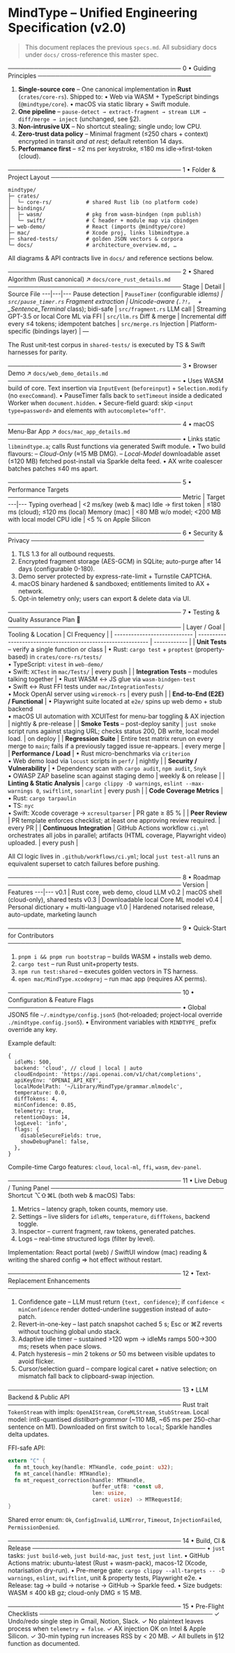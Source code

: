 # MindType – Unified Engineering Specification (v2.0)

> This document replaces the previous `specs.md`. All subsidiary docs under `docs/` cross-reference this master spec.

────────────────────────────────────────
0 • Guiding Principles
────────────────────────────────────────

1. **Single-source core** – One canonical implementation in **Rust** (`crates/core-rs`). Shipped to:
   • Web via WASM + TypeScript bindings (`@mindtype/core`).
   • macOS via static library + Swift module.
2. **One pipeline** – `pause-detect → extract-fragment → stream LLM → diff/merge → inject` (unchanged, see §2).
3. **Non-intrusive UX** – No shortcut stealing; single undo; low CPU.
4. **Zero-trust data policy** – Minimal fragment (≤250 chars + context) encrypted in transit _and at rest_; default retention 14 days.
5. **Performance first** – ≤2 ms per keystroke, ≤180 ms idle→first-token (cloud).

────────────────────────────────────────
1 • Folder & Project Layout
────────────────────────────────────────

```
mindtype/
├─ crates/
│  └─ core-rs/           # shared Rust lib (no platform code)
├─ bindings/
│  ├─ wasm/              # pkg from wasm-bindgen (npm publish)
│  └─ swift/             # C header + module map via cbindgen
├─ web-demo/             # React (imports @mindtype/core)
├─ mac/                  # Xcode proj, links libmindtype.a
├─ shared-tests/         # golden JSON vectors & corpora
└─ docs/                 # architecture_overview.md, …
```

All diagrams & API contracts live in `docs/` and reference sections below.

────────────────────────────────────────
2 • Shared Algorithm (Rust canonical) ↗ `docs/core_rust_details.md`
────────────────────────────────────────
Stage | Detail | Source File
---|---|---
Pause detection | `PauseTimer` (configurable idle*ms) | `src/pause_timer.rs`
Fragment extraction | Unicode-aware (`.?!。
` + \_Sentence_Terminal* class); bidi-safe | `src/fragment.rs`
LLM call | Streaming GPT-3.5 or local Core ML via FFI | `src/llm.rs`
Diff & merge | Incremental diff every ≤4 tokens; idempotent batches | `src/merge.rs`
Injection | Platform-specific (bindings layer) | —

The Rust unit-test corpus in `shared-tests/` is executed by TS & Swift harnesses for parity.

────────────────────────────────────────
3 • Browser Demo ↗ `docs/web_demo_details.md`
────────────────────────────────────────
• Uses WASM build of core. Text insertion via `InputEvent` (`beforeinput`) + `Selection.modify` (no `execCommand`).
• PauseTimer falls back to `setTimeout` inside a dedicated Worker when `document.hidden`.
• Secure-field guard: skip `<input type=password>` and elements with `autocomplete="off"`.

────────────────────────────────────────
4 • macOS Menu-Bar App ↗ `docs/mac_app_details.md`
────────────────────────────────────────
• Links static `libmindtype.a`; calls Rust functions via generated Swift module.
• Two build flavours:
– _Cloud-Only_ (≈15 MB DMG).
– _Local-Model_ downloadable asset (≤120 MB) fetched post-install via Sparkle delta feed.
• AX write coalescer batches patches ≤40 ms apart.

────────────────────────────────────────
5 • Performance Targets
────────────────────────────────────────
Metric | Target
---|---
Typing overhead | <2 ms/key (web & mac)
Idle → first token | ≤180 ms (cloud); ≤120 ms (local)
Memory (mac) | <80 MB w/o model; <200 MB with local model
CPU idle | <5 % on Apple Silicon

────────────────────────────────────────
6 • Security & Privacy
────────────────────────────────────────

1. TLS 1.3 for all outbound requests.
2. Encrypted fragment storage (AES-GCM) in SQLite; auto-purge after 14 days (configurable 0-180).
3. Demo server protected by express-rate-limit + Turnstile CAPTCHA.
4. macOS binary hardened & sandboxed; entitlements limited to AX + network.
5. Opt-in telemetry only; users can export & delete data via UI.

────────────────────────────────────────
7 • Testing & Quality Assurance Plan 🔹
────────────────────────────────────────
| Layer / Goal | Tooling & Location | CI Frequency |
| ---------------------------- | ------------------------------------------------------------ | ------------ |
| **Unit Tests** – verify a single function or class | • Rust: `cargo test` + `proptest` (property-based) in `crates/core-rs/tests/` <br/>• TypeScript: `vitest` in `web-demo/` <br/>• Swift: `XCTest` in `mac/Tests/` | every push |
| **Integration Tests** – modules talking together | • Rust WASM ↔ JS glue via `wasm-bindgen-test` <br/>• Swift ↔ Rust FFI tests under `mac/IntegrationTests/` <br/>• Mock OpenAI server using `wiremock-rs` | every push |
| **End-to-End (E2E) / Functional** | • Playwright suite located at `e2e/` spins up web demo + stub backend <br/>• macOS UI automation with XCUITest for menu-bar toggling & AX injection | nightly & pre-release |
| **Smoke Tests** – post-deploy sanity | `just smoke` script runs against staging URL; checks status 200, DB write, local model load. | on deploy |
| **Regression Suite** | Entire test matrix rerun on every merge to `main`; fails if a previously tagged issue re-appears. | every merge |
| **Performance / Load** | • Rust micro-benchmarks via `criterion` <br/>• Web demo load via `locust` scripts in `perf/` | nightly |
| **Security / Vulnerability** | • Dependency scan with `cargo audit`, `npm audit`, `Snyk` <br/>• OWASP ZAP baseline scan against staging demo | weekly & on release |
| **Linting & Static Analysis** | `cargo clippy -D warnings`, `eslint --max-warnings 0`, `swiftlint`, `sonarlint` | every push |
| **Code Coverage Metrics** | • Rust: `cargo tarpaulin` <br/>• TS: `nyc` <br/>• Swift: Xcode coverage → `xcresultparser` | PR gate ≥ 85 % |
| **Peer Review** | PR template enforces checklist; at least one approving review required. | every PR |
| **Continuous Integration** | GitHub Actions workflow `ci.yml` orchestrates all jobs in parallel; artifacts (HTML coverage, Playwright video) uploaded. | every push |

All CI logic lives in `.github/workflows/ci.yml`; local `just test-all` runs an equivalent superset to catch failures before pushing.

────────────────────────────────────────
8 • Roadmap
────────────────────────────────────────
Version | Features
---|---
v0.1 | Rust core, web demo, cloud LLM
v0.2 | macOS shell (cloud-only), shared tests
v0.3 | Downloadable local Core ML model
v0.4 | Personal dictionary + multi-language
v1.0 | Hardened notarised release, auto-update, marketing launch

────────────────────────────────────────
9 • Quick-Start for Contributors
────────────────────────────────────────

1. `pnpm i && pnpm run bootstrap` – builds WASM + installs web demo.
2. `cargo test` – run Rust unit+property tests.
3. `npm run test:shared` – executes golden vectors in TS harness.
4. `open mac/MindType.xcodeproj` – run mac app (requires AX perms).

────────────────────────────────────────
10 • Configuration & Feature Flags
────────────────────────────────────────
• Global JSON5 file `~/.mindtype/config.json5` (hot-reloaded; project-local override `./mindtype.config.json5`).
• Environment variables with `MINDTYPE_` prefix override any key.

Example default:

```json5
{
  idleMs: 500,
  backend: 'cloud', // cloud | local | auto
  cloudEndpoint: 'https://api.openai.com/v1/chat/completions',
  apiKeyEnv: 'OPENAI_API_KEY',
  localModelPath: '~/Library/MindType/grammar.mlmodelc',
  temperature: 0.0,
  diffTokens: 4,
  minConfidence: 0.85,
  telemetry: true,
  retentionDays: 14,
  logLevel: 'info',
  flags: {
    disableSecureFields: true,
    showDebugPanel: false,
  },
}
```

Compile-time Cargo features: `cloud`, `local-ml`, `ffi`, `wasm`, `dev-panel`.

────────────────────────────────────────
11 • Live Debug / Tuning Panel
────────────────────────────────────────
Shortcut ⌥⇧⌘L (both web & macOS)
Tabs:

1. Metrics – latency graph, token counts, memory use.
2. Settings – live sliders for `idleMs`, `temperature`, `diffTokens`, backend toggle.
3. Inspector – current fragment, raw tokens, generated patches.
4. Logs – real-time structured logs (filter by level).

Implementation: React portal (web) / SwiftUI window (mac) reading & writing the
shared config ⇒ hot effect without restart.

────────────────────────────────────────
12 • Text-Replacement Enhancements
────────────────────────────────────────

1. Confidence gate – LLM must return `{text, confidence}`; if `confidence <
minConfidence` render dotted-underline suggestion instead of auto-patch.
2. Revert-in-one-key – last patch snapshot cached 5 s; Esc or ⌘Z reverts without
   touching global undo stack.
3. Adaptive idle timer – sustained >120 wpm → idleMs ramps 500→300 ms; resets
   when pace slows.
4. Patch hysteresis – min 2 tokens _or_ 50 ms between visible updates to avoid
   flicker.
5. Cursor/selection guard – compare logical caret + native selection; on mismatch
   fall back to clipboard-swap injection.

────────────────────────────────────────
13 • LLM Backend & Public API
────────────────────────────────────────
Rust trait `TokenStream` with impls: `OpenAIStream`, `CoreMLStream`, `StubStream`.
Local model: int8-quantised _distilbart-grammar_ (~110 MB, ~65 ms per 250-char
sentence on M1). Downloaded on first switch to `local`; Sparkle handles delta
updates.

FFI-safe API:

```rust
extern "C" {
  fn mt_touch_key(handle: MTHandle, code_point: u32);
  fn mt_cancel(handle: MTHandle);
  fn mt_request_correction(handle: MTHandle,
                           buffer_utf8: *const u8,
                           len: usize,
                           caret: usize) -> MTRequestId;
}
```

Shared error enum: `Ok`, `ConfigInvalid`, `LLMError`, `Timeout`,
`InjectionFailed`, `PermissionDenied`.

────────────────────────────────────────
14 • Build, CI & Release
────────────────────────────────────────
• `just` tasks: `just build-web`, `just build-mac`, `just test`, `just lint`.
• GitHub Actions matrix: ubuntu-latest (Rust + wasm-pack), macos-12 (Xcode,
notarisation dry-run).
• Pre-merge gate: `cargo clippy --all-targets -- -D warnings`, `eslint`,
`swiftlint`, unit & property tests, Playwright e2e.
• Release: tag → build → notarise → GitHub → Sparkle feed.
• Size budgets: WASM ≤ 400 kB gz; cloud-only DMG ≤ 15 MB.

────────────────────────────────────────
15 • Pre-Flight Checklists
────────────────────────────────────────
✓ Undo/redo single step in Gmail, Notion, Slack.
✓ No plaintext leaves process when `telemetry = false`.
✓ AX injection OK on Intel & Apple Silicon.
✓ 30-min typing run increases RSS by < 20 MB.
✓ All bullets in §12 function as documented.
